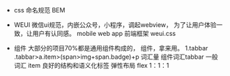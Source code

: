 - css 命名规范   BEM
- WEUI
 微信ui规范，内嵌公众号，小程序，调起webview，
 为了让用户体验一致，让用户有认同感。
 mobile web app
 前端框架 weui.css

- 组件
 大部分的项目70%都是通用组件构成的，
 组件，拿来用。
  1.tabbar
 .tabbar>a.item>(span>img+span.badge)+p
 词汇量 组件词汇tabbar 一般词汇
 item
 良好的结构和语义化标签
 弹性布局 flex 1：1：1